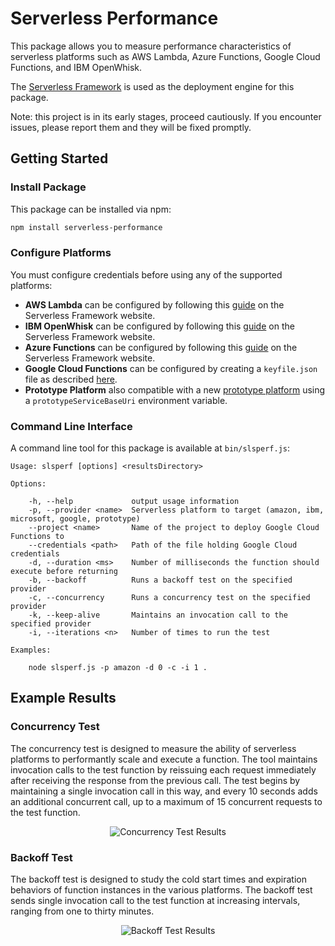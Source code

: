 # Serverless Performance

This package allows you to measure performance characteristics of serverless platforms such as AWS Lambda, Azure Functions, Google Cloud Functions, and IBM OpenWhisk.

The <a href='http://www.serverless.com'>Serverless Framework</a> is used as the deployment engine for this package.

Note: this project is in its early stages, proceed cautiously. If you encounter issues, please report them and they will be fixed promptly.

## Getting Started

### Install Package

This package can be installed via npm:

```bash
npm install serverless-performance
```

### Configure Platforms

You must configure credentials before using any of the supported platforms:

* **AWS Lambda** can be configured by following this <a href='https://serverless.com/framework/docs/providers/aws/guide/credentials/'>guide</a> on the Serverless Framework website.
* **IBM OpenWhisk** can be configured by following this <a href='https://serverless.com/framework/docs/providers/openwhisk/guide/credentials/'>guide</a> on the Serverless Framework website.
* **Azure Functions** can be configured by following this <a href='https://serverless.com/framework/docs/providers/azure/guide/credentials/'>guide</a> on the Serverless Framework website.
* **Google Cloud Functions** can be configured by creating a `keyfile.json` file as described <a href='https://github.com/serverless/serverless-google-cloudfunctions'>here</a>.
* **Prototype Platform** also compatible with a new <a href='https://github.com/mgarrettm/serverless-prototype'>prototype platform</a> using a `prototypeServiceBaseUri` environment variable.

### Command Line Interface

A command line tool for this package is available at `bin/slsperf.js`:

```
Usage: slsperf [options] <resultsDirectory>

Options:

    -h, --help             output usage information
    -p, --provider <name>  Serverless platform to target (amazon, ibm, microsoft, google, prototype)
    --project <name>       Name of the project to deploy Google Cloud Functions to
    --credentials <path>   Path of the file holding Google Cloud credentials
    -d, --duration <ms>    Number of milliseconds the function should execute before returning
    -b, --backoff          Runs a backoff test on the specified provider
    -c, --concurrency      Runs a concurrency test on the specified provider
    -k, --keep-alive       Maintains an invocation call to the specified provider
    -i, --iterations <n>   Number of times to run the test

Examples:

    node slsperf.js -p amazon -d 0 -c -i 1 .
```

## Example Results

### Concurrency Test

The concurrency test is designed to measure the ability of serverless platforms to performantly scale and execute a function. The tool maintains invocation calls to the test function by reissuing each request immediately after receiving the response from the previous call. The test begins by maintaining a single invocation call in this way, and every 10 seconds adds an additional concurrent call, up to a maximum of 15 concurrent requests to the test function.

<p align="center">
  <img align="center" src="https://mgarrettm.blob.core.windows.net/research/throughput.png" alt="Concurrency Test Results" />
</p>

### Backoff Test

The backoff test is designed to study the cold start times and expiration behaviors of function instances in the various platforms. The backoff test sends single invocation call to the test function at increasing intervals, ranging from one to thirty minutes.

<p align="center">
  <img align="center" src="https://mgarrettm.blob.core.windows.net/research/latency.png" alt="Backoff Test Results" />
</p>
